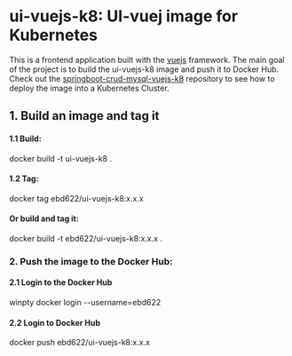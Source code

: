 # ui-vuejs-k8: UI-vuej image for Kubernetes
This is a frontend application built with the [vuejs](https://vuejs.org/) framework. The main goal of the project is to build the ui-vuejs-k8 image and push it to Docker Hub.
Check out the [springboot-crud-mysql-vuejs-k8](https://github.com/ebd622/springboot-crud-mysql-vuejs-k8) repository to see how to deploy the image into a Kubernetes Cluster.

## 1. Build an image and tag it

#### 1.1 Build:
docker build -t ui-vuejs-k8 .

#### 1.2 Tag:
docker tag <imageID> ebd622/ui-vuejs-k8:x.x.x

#### Or build and tag it:
docker build -t ebd622/ui-vuejs-k8:x.x.x .

### 2. Push the image to the Docker Hub:

#### 2.1 Login to the Docker Hub
winpty docker login --username=ebd622

#### 2.2 Login to Docker Hub
docker push ebd622/ui-vuejs-k8:x.x.x
